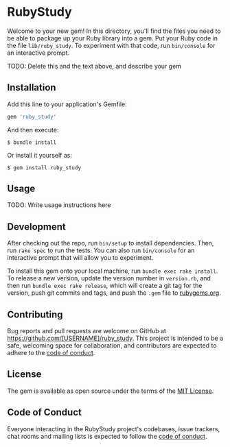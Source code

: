 # RubyStudy

Welcome to your new gem! In this directory, you'll find the files you need to be able to package up your Ruby library into a gem. Put your Ruby code in the file `lib/ruby_study`. To experiment with that code, run `bin/console` for an interactive prompt.

TODO: Delete this and the text above, and describe your gem

## Installation

Add this line to your application's Gemfile:

```ruby
gem 'ruby_study'
```

And then execute:

    $ bundle install

Or install it yourself as:

    $ gem install ruby_study

## Usage

TODO: Write usage instructions here

## Development

After checking out the repo, run `bin/setup` to install dependencies. Then, run `rake spec` to run the tests. You can also run `bin/console` for an interactive prompt that will allow you to experiment.

To install this gem onto your local machine, run `bundle exec rake install`. To release a new version, update the version number in `version.rb`, and then run `bundle exec rake release`, which will create a git tag for the version, push git commits and tags, and push the `.gem` file to [rubygems.org](https://rubygems.org).

## Contributing

Bug reports and pull requests are welcome on GitHub at https://github.com/[USERNAME]/ruby_study. This project is intended to be a safe, welcoming space for collaboration, and contributors are expected to adhere to the [code of conduct](https://github.com/[USERNAME]/ruby_study/blob/master/CODE_OF_CONDUCT.md).


## License

The gem is available as open source under the terms of the [MIT License](https://opensource.org/licenses/MIT).

## Code of Conduct

Everyone interacting in the RubyStudy project's codebases, issue trackers, chat rooms and mailing lists is expected to follow the [code of conduct](https://github.com/[USERNAME]/ruby_study/blob/master/CODE_OF_CONDUCT.md).
